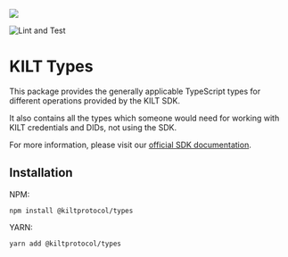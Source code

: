 [![](https://user-images.githubusercontent.com/39338561/122415864-8d6a7c00-cf88-11eb-846f-a98a936f88da.png)
](https://kilt.io)

![Lint and Test](https://github.com/KILTprotocol/sdk-js/workflows/Lint%20and%20Test/badge.svg)

# KILT Types

This package provides the generally applicable TypeScript types for different operations provided by the KILT SDK.

It also contains all the types which someone would need for working with KILT credentials and DIDs, not using the SDK.

For more information, please visit our [official SDK documentation](https://dev.kilt.io/docs/sdk/introduction).

## Installation

NPM:

```
npm install @kiltprotocol/types
```

YARN:

```
yarn add @kiltprotocol/types
```
